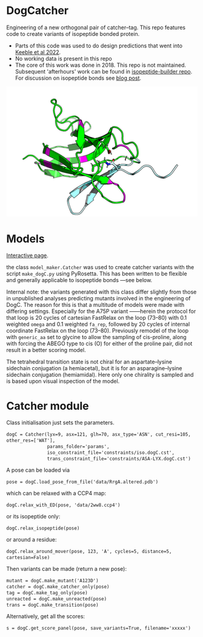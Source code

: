 # DogCatcher

Engineering of a new orthogonal pair of catcher–tag. This repo features code to create variants of isopeptide bonded protein.

* Parts of this code was used to do design predictions that went into [Keeble et al 2022](https://www.sciencedirect.com/science/article/pii/S2451945621003159).
* No working data is present in this repo
* The core of this work was done in 2018. This repo is not maintained. Subsequent 'afterhours' work can be found in [isopeptide-builder repo](https://github.com/matteoferla/isopeptide-builder). For discussion on isopeptide bonds see [blog post](https://blog.matteoferla.com/2018/09/everything-you-wanted-to-know-about.html).

![DogC](DogC.png)

# Models

[Interactive page](https://michelanglo.sgc.ox.ac.uk/data/1980b506-c393-4c9e-9f90-a77a89a4b5fd).

the class ``model_maker.Catcher`` was used to create catcher variants with the script ``make_dogC.py`` using PyRosetta.
This has been written to be flexible and generally applicable to isopeptide bonds —see below.

Internal note: the variants generated with this class differ slightly from those in unpublished analyses predicting mutants
involved in the engineering of DogC. The reason for this is that a multitude of models were made with differing settings.
Especially for the A75P variant ——herein the protocol for that loop is
20 cycles of cartesian FastRelax on the loop (73–80) with 0.1 weighted `omega` and 0.1 weighted `fa_rep`, followed by 20 cycles of internal coordinate FastRelax on the loop (73–80).
Previously remodel of the loop with `generic_aa` set to glycine to allow  the sampling of cis-proline, along with forcing the ABEGO type to cis (O) for either of the proline pair,
did not result in a better scoring model.

The tetrahedral transition state is not chiral for an aspartate–lysine sidechain conjugation (a hemiacetal), but it is for
an asparagine–lysine sidechain conjugation (hemiamidal). Here only one chirality is sampled and is based upon visual inspection of the model.



# Catcher module

Class initialisation just sets the parameters.

    dogC = Catcher(lyx=9, asx=121, glh=70, asx_type='ASN', cut_resi=105, other_res=['WAT'],
                   params_folder='params',
                   iso_constraint_file='constraints/iso.dogC.cst',
                   trans_constraint_file='constraints/ASA-LYX.dogC.cst')

A pose can be loaded via 

    pose = dogC.load_pose_from_file('data/RrgA.altered.pdb')
    
which can be relaxed with a CCP4 map:

    dogC.relax_with_ED(pose, 'data/2ww8.ccp4')
    
or its isopeptide only:

    dogC.relax_isopeptide(pose)
    
or around a residue:

    dogC.relax_around_mover(pose, 123, 'A', cycles=5, distance=5, cartesian=False)
    
Then variants can be made (return a new pose):

    mutant = dogC.make_mutant('A123D')
    catcher = dogC.make_catcher_only(pose)
    tag = dogC.make_tag_only(pose)
    unreacted = dogC.make_unreacted(pose)
    trans = dogC.make_transition(pose)
    
Alternatively, get all the scores:

    s = dogC.get_score_panel(pose, save_variants=True, filename='xxxxx')
